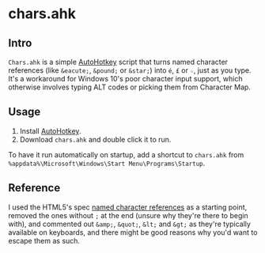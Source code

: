 # chars.ahk

## Intro

`Chars.ahk` is a simple [AutoHotkey](https://www.autohotkey.com/) script that turns named character references (like `&eacute;`, `&pound;` or `&star;`) into `é`, `£` or `☆`, just as you type. It's a workaround for Windows 10's poor character input support, which otherwise involves typing ALT codes or picking them from Character Map.

## Usage

1. Install [AutoHotkey](https://www.autohotkey.com/).
2. Download `chars.ahk` and double click it to run.

To have it run automatically on startup, add a shortcut to `chars.ahk` from `%appdata%\Microsoft\Windows\Start Menu\Programs\Startup`.

## Reference

I used the HTML5's spec [named character references](https://www.w3.org/TR/html5/syntax.html#named-character-references) as a starting point, removed the ones without `;` at the end (unsure why they're there to begin with), and commented out `&amp;`, `&quot;`, `&lt;` and `&gt;` as they're typically available on keyboards, and there might be good reasons why you'd want to escape them as such.
